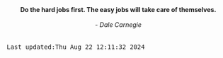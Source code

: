 
<div align="center"><b><span>Do the hard jobs first. The easy jobs will take care of themselves.</span></b><br><br><i> - Dale Carnegie</i></div>
<br><br><kbd>Last updated:Thu Aug 22 12:11:32 2024</kbd>